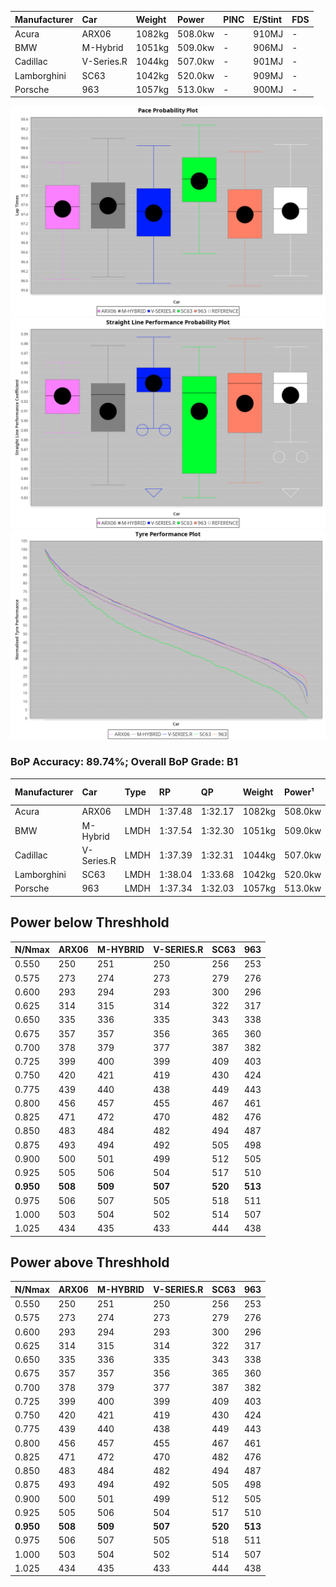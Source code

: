 | Manufacturer | Car        | Weight | Power   | PINC    | E/Stint | FDS     |
|:-|:-|:-|:-|:-|:-|:-|
| Acura        | ARX06      | 1082kg | 508.0kw |    -    | 910MJ   |    -    |
| BMW          | M-Hybrid   | 1051kg | 509.0kw |    -    | 906MJ   |    -    |
| Cadillac     | V-Series.R | 1044kg | 507.0kw |    -    | 901MJ   |    -    |
| Lamborghini  | SC63       | 1042kg | 520.0kw |    -    | 909MJ   |    -    |
| Porsche      | 963        | 1057kg | 513.0kw |    -    | 900MJ   |    -    |

![PACECHART](./IMG/ACOMETHOD.png)
![STRAIGHTLINEPERFORMANCECHART](./IMG/ACOMETHOD_sp.png)
![TYREPERFORMANCECHART](./IMG/ACOMETHOD_tw.png)

### BoP Accuracy: 89.74%; Overall BoP Grade: B1
| Manufacturer | Car        | Type | RP      | QP      | Weight | Power¹  | Threshhold | PINC    | Power²   | E/Stint | AVG Vmax  | FDS     | RDLC | L/Stint | BOP-Grade | Model Accuracy | Model Points | Match%  | SimDiff |
|:-|:-|:-|:-|:-|:-|:-|:-|:-|:-|:-|:-|:-|:-|:-|:-|:-|:-|:-|:-|
| Acura        | ARX06      | LMDH | 1:37.48 | 1:32.17 | 1082kg | 508.0kw | 210.0kph   |    -    | 508.00kw |  910MJ  | 305.72kph |    -    | 0.99 | 29      | -B1       | 100.00%        | 996          | 87.86%  | +0.12   |
| BMW          | M-Hybrid   | LMDH | 1:37.54 | 1:32.30 | 1051kg | 509.0kw | 210.0kph   |    -    | 509.00kw |  906MJ  | 304.79kph |    -    | 1.03 | 29      | ~A1       | 99.97%         | 2912         | 100.00% | +0.13   |
| Cadillac     | V-Series.R | LMDH | 1:37.39 | 1:32.31 | 1044kg | 507.0kw | 210.0kph   |    -    | 507.00kw |  901MJ  | 308.46kph |    -    | 1.03 | 29      | ~A1       | 99.49%         | 5225         | 95.09%  | -0.17   |
| Lamborghini  | SC63       | LMDH | 1:38.04 | 1:33.68 | 1042kg | 520.0kw | 210.0kph   |    -    | 520.00kw |  909MJ  | 306.47kph |    -    | 1.06 | 30      | +C1       | 100.00%        | 784          | 75.48%  | #       |
| Porsche      | 963        | LMDH | 1:37.34 | 1:32.03 | 1057kg | 513.0kw | 210.0kph   |    -    | 513.00kw |  900MJ  | 306.28kph |    -    | 1.02 | 29      | -A2       | 99.92%         | 14207        | 90.29%  | +0.09   |

## Power below Threshhold
| N/Nmax    | ARX06   | M-HYBRID | V-SERIES.R | SC63    | 963     |
|:-|:-|:-|:-|:-|:-|
|  0.550    |  250    |  251     |  250       |  256    |  253    |
|  0.575    |  273    |  274     |  273       |  279    |  276    |
|  0.600    |  293    |  294     |  293       |  300    |  296    |
|  0.625    |  314    |  315     |  314       |  322    |  317    |
|  0.650    |  335    |  336     |  335       |  343    |  338    |
|  0.675    |  357    |  357     |  356       |  365    |  360    |
|  0.700    |  378    |  379     |  377       |  387    |  382    |
|  0.725    |  399    |  400     |  399       |  409    |  403    |
|  0.750    |  420    |  421     |  419       |  430    |  424    |
|  0.775    |  439    |  440     |  438       |  449    |  443    |
|  0.800    |  456    |  457     |  455       |  467    |  461    |
|  0.825    |  471    |  472     |  470       |  482    |  476    |
|  0.850    |  483    |  484     |  482       |  494    |  487    |
|  0.875    |  493    |  494     |  492       |  505    |  498    |
|  0.900    |  500    |  501     |  499       |  512    |  505    |
|  0.925    |  505    |  506     |  504       |  517    |  510    |
| **0.950** | **508** | **509**  | **507**    | **520** | **513** |
|  0.975    |  506    |  507     |  505       |  518    |  511    |
|  1.000    |  503    |  504     |  502       |  514    |  507    |
|  1.025    |  434    |  435     |  433       |  444    |  438    |

## Power above Threshhold
| N/Nmax    | ARX06   | M-HYBRID | V-SERIES.R | SC63    | 963     |
|:-|:-|:-|:-|:-|:-|
|  0.550    |  250    |  251     |  250       |  256    |  253    |
|  0.575    |  273    |  274     |  273       |  279    |  276    |
|  0.600    |  293    |  294     |  293       |  300    |  296    |
|  0.625    |  314    |  315     |  314       |  322    |  317    |
|  0.650    |  335    |  336     |  335       |  343    |  338    |
|  0.675    |  357    |  357     |  356       |  365    |  360    |
|  0.700    |  378    |  379     |  377       |  387    |  382    |
|  0.725    |  399    |  400     |  399       |  409    |  403    |
|  0.750    |  420    |  421     |  419       |  430    |  424    |
|  0.775    |  439    |  440     |  438       |  449    |  443    |
|  0.800    |  456    |  457     |  455       |  467    |  461    |
|  0.825    |  471    |  472     |  470       |  482    |  476    |
|  0.850    |  483    |  484     |  482       |  494    |  487    |
|  0.875    |  493    |  494     |  492       |  505    |  498    |
|  0.900    |  500    |  501     |  499       |  512    |  505    |
|  0.925    |  505    |  506     |  504       |  517    |  510    |
| **0.950** | **508** | **509**  | **507**    | **520** | **513** |
|  0.975    |  506    |  507     |  505       |  518    |  511    |
|  1.000    |  503    |  504     |  502       |  514    |  507    |
|  1.025    |  434    |  435     |  433       |  444    |  438    |
